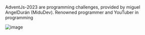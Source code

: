 AdventJs-2023 are programming challenges, provided by miguel AngelDurán (MiduDev). Renowned programmer and YouTuber in programming

![image](https://github.com/DiegoMarulandaB/Challange-AdventJs-2023-MiduDev/assets/56690521/00eae813-613d-4773-828f-9cac7f6cc12c)
